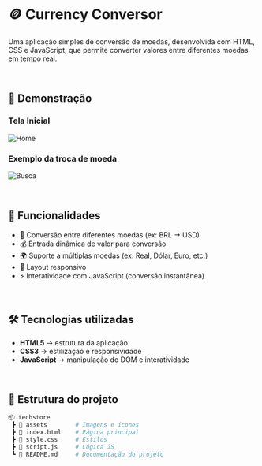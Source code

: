 # 🪙 Currency Conversor

Uma aplicação simples de conversão de moedas, desenvolvida com HTML, CSS e JavaScript, que permite converter valores entre diferentes moedas em tempo real.

<br>

## 📸 Demonstração

### Tela Inicial
![Home](./assets/home.png)

### Exemplo da troca de moeda
![Busca](./assets/search.png)

<br>

## 🚀 Funcionalidades

- 🔄 Conversão entre diferentes moedas (ex: BRL → USD)
- 💰 Entrada dinâmica de valor para conversão
- 🌍 Suporte a múltiplas moedas (ex: Real, Dólar, Euro, etc.)
- 📱 Layout responsivo
- ⚡ Interatividade com JavaScript (conversão instantânea)

 <br>

 ## 🛠️ Tecnologias utilizadas

- **HTML5** → estrutura da aplicação  
- **CSS3** → estilização e responsividade  
- **JavaScript** → manipulação do DOM e interatividade

<br>

## 📂 Estrutura do projeto

```bash
📦 techstore
 ┣ 📂 assets        # Imagens e ícones
 ┣ 📜 index.html    # Página principal
 ┣ 📜 style.css     # Estilos
 ┣ 📜 script.js     # Lógica JS
 ┗ 📜 README.md     # Documentação do projeto

